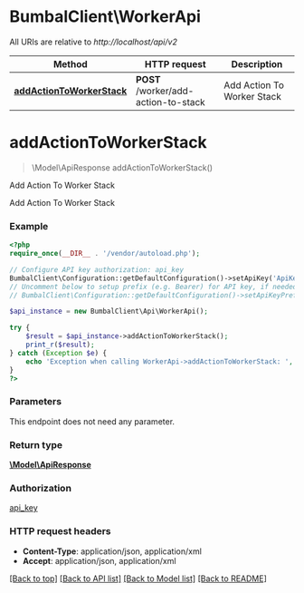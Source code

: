 # BumbalClient\WorkerApi

All URIs are relative to *http://localhost/api/v2*

Method | HTTP request | Description
------------- | ------------- | -------------
[**addActionToWorkerStack**](WorkerApi.md#addActionToWorkerStack) | **POST** /worker/add-action-to-stack | Add Action To Worker Stack


# **addActionToWorkerStack**
> \Model\ApiResponse addActionToWorkerStack()

Add Action To Worker Stack

Add Action To Worker Stack

### Example
```php
<?php
require_once(__DIR__ . '/vendor/autoload.php');

// Configure API key authorization: api_key
BumbalClient\Configuration::getDefaultConfiguration()->setApiKey('ApiKey', 'YOUR_API_KEY');
// Uncomment below to setup prefix (e.g. Bearer) for API key, if needed
// BumbalClient\Configuration::getDefaultConfiguration()->setApiKeyPrefix('ApiKey', 'Bearer');

$api_instance = new BumbalClient\Api\WorkerApi();

try {
    $result = $api_instance->addActionToWorkerStack();
    print_r($result);
} catch (Exception $e) {
    echo 'Exception when calling WorkerApi->addActionToWorkerStack: ', $e->getMessage(), PHP_EOL;
}
?>
```

### Parameters
This endpoint does not need any parameter.

### Return type

[**\Model\ApiResponse**](../Model/ApiResponse.md)

### Authorization

[api_key](../../README.md#api_key)

### HTTP request headers

 - **Content-Type**: application/json, application/xml
 - **Accept**: application/json, application/xml

[[Back to top]](#) [[Back to API list]](../../README.md#documentation-for-api-endpoints) [[Back to Model list]](../../README.md#documentation-for-models) [[Back to README]](../../README.md)

